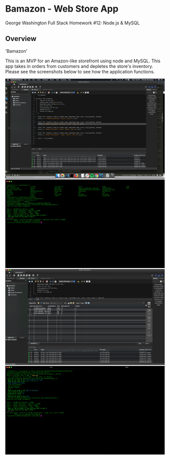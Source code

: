 # Bamazon - Web Store App

George Washington Full Stack Homework #12: Node.js &amp; MySQL

## Overview

'Bamazon'

This is an MVP for an Amazon-like storefront using node and MySQL.  This app takes in orders from customers and depletes the store's inventory.  Please see the screenshots below to see how the application functions.

![Products](products_list.png)
![Customers](customer_image.png)
![Quantity Change](quantity_change.png)
![Manager](Manager.png)


